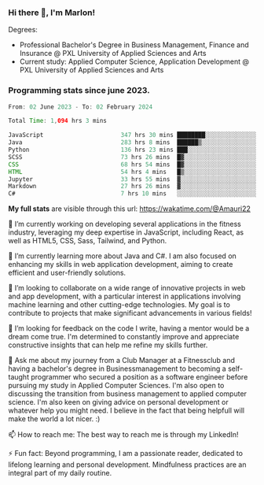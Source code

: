 
### Hi there 👋, I'm Marlon!

Degrees: 
- Professional Bachelor's Degree in Business Management, Finance and Insurance @ PXL University of Applied Sciences and Arts
- Current study: Applied Computer Science, Application Development @ PXL University of Applied Sciences and Arts

### Programming stats since june 2023.
<!--START_SECTION:waka-->

```java
From: 02 June 2023 - To: 02 February 2024

Total Time: 1,094 hrs 3 mins

JavaScript                      347 hrs 30 mins ████████░░░░░░░░░░░░░░░░░   31.69 %
Java                            283 hrs 8 mins  ██████▒░░░░░░░░░░░░░░░░░░   25.82 %
Python                          136 hrs 23 mins ███░░░░░░░░░░░░░░░░░░░░░░   12.44 %
SCSS                            73 hrs 26 mins  █▓░░░░░░░░░░░░░░░░░░░░░░░   06.70 %
CSS                             68 hrs 54 mins  █▓░░░░░░░░░░░░░░░░░░░░░░░   06.28 %
HTML                            54 hrs 4 mins   █▒░░░░░░░░░░░░░░░░░░░░░░░   04.93 %
Jupyter                         33 hrs 55 mins  ▓░░░░░░░░░░░░░░░░░░░░░░░░   03.09 %
Markdown                        27 hrs 26 mins  ▓░░░░░░░░░░░░░░░░░░░░░░░░   02.50 %
C#                              7 hrs 10 mins   ░░░░░░░░░░░░░░░░░░░░░░░░░   00.65 %
```

<!--END_SECTION:waka-->
**My full stats** are visible through this url: https://wakatime.com/@Amauri22



🔭 I’m currently working on developing several applications in the fitness industry, leveraging my deep expertise in JavaScript, including React, as well as HTML5, CSS, Sass, Tailwind, and Python.

🌱 I’m currently learning more about Java and C#. I am also focused on enhancing my skills in web application development, aiming to create efficient and user-friendly solutions.

👯 I’m looking to collaborate on a wide range of innovative projects in web and app development, with a particular interest in applications involving machine learning and other cutting-edge technologies. My goal is to contribute to projects that make significant advancements in various fields!

🤔 I’m looking for feedback on the code I write, having a mentor would be a dream come true. I'm determined to constantly improve and appreciate constructive insights that can help me refine my skills further.

💬 Ask me about my journey from a Club Manager at a Fitnessclub and having a bachelor's degree in Businessmanagement to becoming a self-taught programmer who secured a position as a software engineer before pursuing my study in Applied Computer Sciences. I'm also open to discussing the transition from business management to applied computer science. I'm also keen on giving advice on personal development or whatever help you might need. I believe in the fact that being helpfull will make the world a lot nicer. :)

📫 How to reach me: The best way to reach me is through my LinkedIn!

⚡ Fun fact: Beyond programming, I am a passionate reader, dedicated to lifelong learning and personal development. Mindfulness practices are an integral part of my daily routine.


